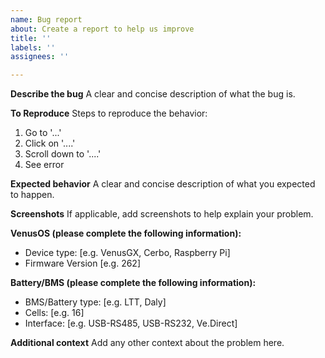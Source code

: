 ```yaml
---
name: Bug report
about: Create a report to help us improve
title: ''
labels: ''
assignees: ''

---
```


**Describe the bug**
A clear and concise description of what the bug is.

**To Reproduce**
Steps to reproduce the behavior:
1. Go to '...'
2. Click on '....'
3. Scroll down to '....'
4. See error

**Expected behavior**
A clear and concise description of what you expected to happen.

**Screenshots**
If applicable, add screenshots to help explain your problem.

**VenusOS (please complete the following information):**
 - Device type: [e.g. VenusGX, Cerbo, Raspberry Pi]
 - Firmware Version [e.g. 262]

**Battery/BMS (please complete the following information):**
 - BMS/Battery type: [e.g. LTT, Daly]
 - Cells: [e.g. 16]
 - Interface: [e.g. USB-RS485, USB-RS232, Ve.Direct]

**Additional context**
Add any other context about the problem here.

